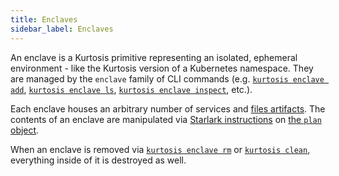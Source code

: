 ```yaml
---
title: Enclaves
sidebar_label: Enclaves
---
```


An enclave is a Kurtosis primitive representing an isolated, ephemeral environment - like the Kurtosis version of a Kubernetes namespace. They are managed by the `enclave` family of CLI commands (e.g. [`kurtosis enclave add`][enclave-add-reference], [`kurtosis enclave ls`][enclave-ls-reference], [`kurtosis enclave inspect`][enclave-inspect-reference], etc.).

Each enclave houses an arbitrary number of services and [files artifacts][files-artifacts-reference]. The contents of an enclave are manipulated via [Starlark instructions][starlark-instructions-reference] on [the `plan` object][plan-reference].

When an enclave is removed via [`kurtosis enclave rm`][enclave-rm-reference] or [`kurtosis clean`][clean-reference], everything inside of it is destroyed as well.

<!----------------- ONLY LINKS BELOW HERE ------------------------------>
[enclave-add-reference]: ./cli/enclave-add.md
[enclave-ls-reference]: ./cli/enclave-ls.md
[enclave-inspect-reference]: ./cli/enclave-inspect.md
[enclave-rm-reference]: ./cli/enclave-rm.md
[clean-reference]: ./cli/clean.md
[files-artifacts-reference]: ./files-artifacts.md
[starlark-instructions-reference]: ./starlark-instructions.md
[plan-reference]: ./plan.md
